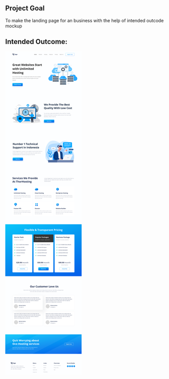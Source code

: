 

## Project Goal 

To make the landing page for an business with the help of intended outcode mockup


## Intended Outcome:

![Image](./assets/11.png)
